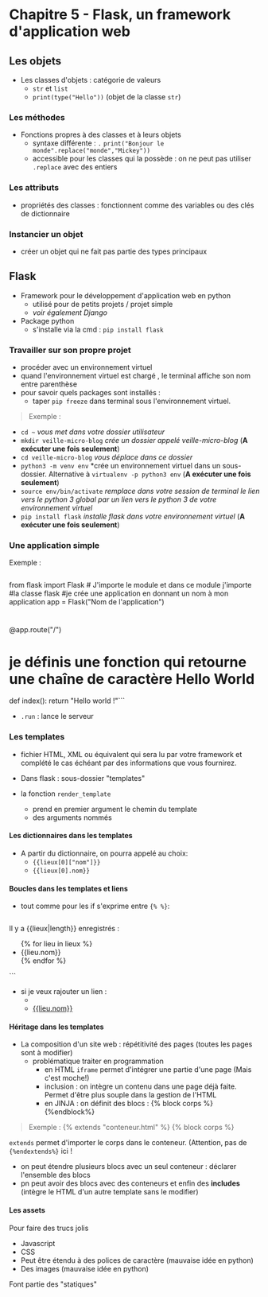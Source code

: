 # Chapitre 5 - Flask, un framework d'application web

## Les objets
* Les classes d'objets : catégorie de valeurs
  * `str` et `list`
  * `print(type("Hello"))` (objet de la classe `str`)

### Les méthodes
* Fonctions propres à des classes et à leurs objets
  * syntaxe différente : `.`
    `print("Bonjour le monde".replace("monde","Mickey"))`
  * accessible pour les classes qui la possède : on ne peut pas utiliser `.replace` avec des entiers

### Les attributs
* propriétés des classes : fonctionnent comme des variables ou des clés de dictionnaire

### Instancier un objet
* créer un objet qui ne fait pas partie des types principaux

## Flask
* Framework pour le développement d'application web en python
    * utilisé pour de petits projets / projet simple
    * *voir également Django*
* Package python
  * s'installe via la cmd : `pip install flask`

### Travailler sur son propre projet
* procéder avec un environnement virtuel
* quand l'environnement virtuel est chargé , le terminal affiche son nom entre parenthèse
* pour savoir quels packages sont installés :
  * taper `pip freeze` dans terminal sous l'environnement virtuel.

> Exemple :
- `cd ~` *vous met dans votre dossier utilisateur*
- `mkdir veille-micro-blog` *crée un dossier appelé veille-micro-blog* (**A exécuter une fois seulement**)
- `cd veille-micro-blog` *vous déplace dans ce dossier*
- `python3 -m venv env` *crée un environnement virtuel dans un sous-dossier. Alternative à `virtualenv -p python3 env` (**A exécuter une fois seulement**)
- `source env/bin/activate` *remplace dans votre session de terminal le lien vers le python 3 global par un lien vers le python 3 de votre environnement virtuel*
- `pip install flask` *installe flask dans votre environnement virtuel* (**A exécuter une fois seulement**)

### Une application simple

Exemple :
> ```python
from flask import Flask  # J'importe le module et dans ce module j'importe
#la classe flask
#je crée une application en donnant un nom à mon application
app = Flask("Nom de l'application")
#
@app.route("/")
# je définis une fonction qui retourne une chaîne de caractère Hello World
def index():
    return "Hello world !"```

* `.run` : lance le serveur

### Les templates

* fichier HTML, XML ou équivalent qui sera lu par votre framework et complété le cas échéant par des informations que vous fournirez.
* Dans flask : sous-dossier "templates"

* la fonction `render_template`
  * prend en premier argument le chemin du template
  * des arguments nommés

#### Les dictionnaires dans les templates

* A partir du dictionnaire, on pourra appelé au choix:
  * `{{lieux[0]["nom"]}}`
  * `{{lieux[0].nom}}`

#### Boucles dans les templates et liens

* tout comme pour les if s'exprime entre `{% %}`:
> ```
Il y a {{lieux|length}} enregistrés :
<ul>
    {% for lieu in lieux %}
        <li>{{lieu.nom}}</li>
    {% endfor %}
</ul>```

* si je veux rajouter un lien :
  * <li><a href ="/place/{{lieu.id}}"> {{lieu.nom}}</a></li>

#### Héritage dans les templates
* La composition d'un site web : répétitivité des pages (toutes les pages sont à modifier)
  * problématique traiter en programmation
    * en HTML `iframe` permet d'intégrer une partie d'une page (Mais c'est moche!)
    * inclusion : on intègre un contenu dans une page déjà faite. Permet d'être plus souple dans la gestion de l'HTML
    * en JINJA : on définit des blocs : {% block corps %} {%endblock%}

> Exemple :
{% extends "conteneur.html" %}
{% block corps %}

`extends`  permet d'importer le corps dans le conteneur. (Attention, pas de `{%endextends%}` ici !

* on peut étendre plusieurs blocs avec un seul conteneur : déclarer l'ensemble des blocs
* pn peut avoir des blocs avec des conteneurs et enfin des **includes** (intègre le HTML d'un autre template sans le modifier)

#### Les assets
Pour faire des trucs jolis
* Javascript
* CSS
* Peut être étendu à des polices de caractère (mauvaise idée en python)
* Des images (mauvaise idée en python)

Font partie des "statiques"
